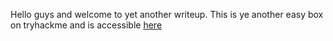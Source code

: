 Hello guys and welcome to yet another writeup. This is ye another easy box on tryhackme and is accessible [here](https://tryhackme.com/room/archangel)

